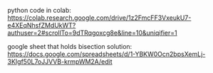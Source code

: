 python code in colab: 
https://colab.research.google.com/drive/1z2FmcFF3VxeukU7-e4XEqNhsfZMdUkWT?authuser=2#scrollTo=9dTRqgoxcg8e&line=10&uniqifier=1

google sheet that holds bisection solution:
https://docs.google.com/spreadsheets/d/1-YBKW0Ocn2bpsXemLj-3KIgf50L7oJJVVB-krmpWM2A/edit
